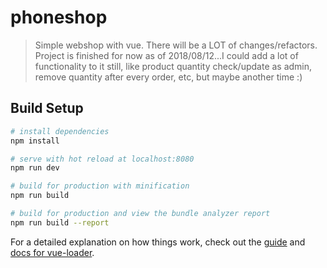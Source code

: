 # phoneshop

> Simple webshop with vue. There will be a LOT of changes/refactors.
> Project is finished for now as of 2018/08/12...I could add a lot of functionality to it still, like product quantity check/update as admin, remove quantity after every order, etc, but maybe another time :) 

## Build Setup

``` bash
# install dependencies
npm install

# serve with hot reload at localhost:8080
npm run dev

# build for production with minification
npm run build

# build for production and view the bundle analyzer report
npm run build --report
```

For a detailed explanation on how things work, check out the [guide](http://vuejs-templates.github.io/webpack/) and [docs for vue-loader](http://vuejs.github.io/vue-loader).
